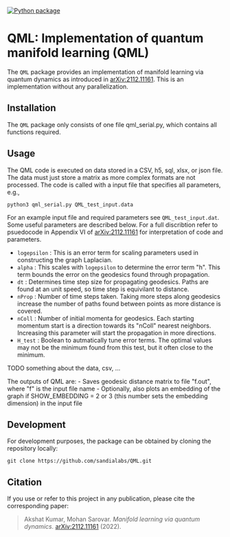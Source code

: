 [![Python package](https://github.com/sandialabs/sbovqaopt/actions/workflows/python-package.yml/badge.svg)](https://github.com/sandialabs/sbovqaopt/actions/workflows/python-package.yml)

# QML: Implementation of quantum manifold learning (QML)

The `QML` package provides an implementation of manifold learning via quantum dynamics as introduced in [arXiv:2112.11161](https://arxiv.org/abs/2112.11161). This is an implementation without any parallelization.

## Installation

The `QML` package only consists of one file qml_serial.py, which contains all functions required.

## Usage

The QML code is executed on data stored in a CSV, h5, sql, xlsx, or json file. The data must just store a matrix as more complex formats are not processed.
The code is called with a input file that specifies all parameters, e.g.,

```
python3 qml_serial.py QML_test_input.data
```

For an example input file and required parameters see `QML_test_input.dat`. Some useful parameters are described below. For a full discribtion refer to psuedocode in Appendix VI of [arXiv:2112.11161](https://arxiv.org/abs/2112.11161) for interpretation of code and parameters.

* `logepsilon` : This is an error term for scaling parameters used in constructing the graph Laplacian.
* `alpha` : This scales with `logepsilon` to determine the error term "h". This term bounds the error on the geodesics found through propagation.
* `dt` : Determines time step size for propagating geodesics. Paths are found at an unit speed, so time step is equivilant to distance.
* `nProp` : Number of time steps taken. Taking more steps along geodesics increase the number of paths found between points as more distance is covered.
* `nColl` : Number of initial momenta for geodesics. Each starting momentum start is a direction towards its "nColl" nearest neighbors. Increasing this parameter will start the propagation in more directions.
* `H_test` : Boolean to autmatically tune error terms. The optimal values may not be the minimum found from this test, but it often close to the minimum.

TODO something about the data, csv, ...

The outputs of QML are:
    - Saves geodesic distance matrix to file "f.out", where "f" is the input file name
    - Optionally, also plots an embedding of the graph if SHOW_EMBEDDING = 2 or 3 (this number sets the embedding dimension) in the input file

## Development

For development purposes, the package can be obtained by cloning the repository locally:

```
git clone https://github.com/sandialabs/QML.git
```

## Citation

If you use or refer to this project in any publication, please cite the corresponding paper:

> Akshat Kumar, Mohan Sarovar. _Manifold learning via quantum dynamics._ [arXiv:2112.11161](https://arxiv.org/abs/2112.11161) (2022).
